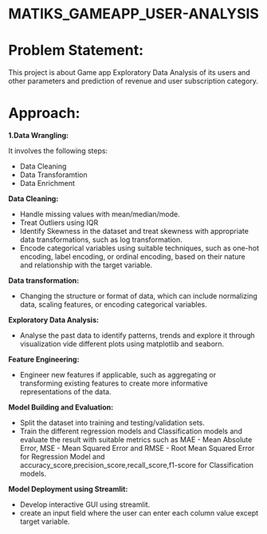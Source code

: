 # MATIKS_GAMEAPP_USER-ANALYSIS

# Problem Statement:

  This project is about Game app Exploratory Data Analysis of its users and other parameters and prediction of revenue and user subscription category.

# Approach:

**1.Data Wrangling:**

It involves the following steps:

  * Data Cleaning
  * Data Transforamtion
  * Data Enrichment

**Data Cleaning:**

  * Handle missing values with mean/median/mode.
  * Treat Outliers using IQR
  * Identify Skewness in the dataset and treat skewness with appropriate data transformations,
    such as log transformation.
  * Encode categorical variables using suitable techniques, such as one-hot encoding, label encoding,
    or ordinal encoding, based on their nature and relationship with the target variable.

**Data transformation:**

  *  Changing the structure or format of data, which can include normalizing data, scaling features, or encoding categorical variables.

**Exploratory Data Analysis:**

  * Analyse the past data to identify patterns, trends and explore it through visualization vide different plots
    using matplotlib and seaborn.

**Feature Engineering:**

  * Engineer new features if applicable, such as aggregating or transforming existing features to create more informative representations of the data.

**Model Building and Evaluation:**

* Split the dataset into training and testing/validation sets.
* Train the different regression models and Classification models  and evaluate the result with suitable metrics such as MAE - Mean Absolute Error, MSE - Mean Squared Error and
  RMSE - Root Mean Squared Error for Regression Model and accuracy_score,precision_score,recall_score,f1-score for Classification models.

**Model Deployment using Streamlit:**
* Develop interactive GUI using streamlit.
* create an input field where the user can enter each column value except target variable.

